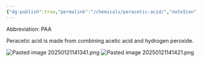 ```yaml
---
{"dg-publish":true,"permalink":"/chemicals/peracetic-acid/","noteIcon":"","created":"2025-01-07T15:27:07.263-06:00"}
---
```


Abbreviation: PAA

Peracetic acid is made from combining acetic acid and hydrogen peroxide. 

![Pasted image 20250121141341.png](/img/user/Pasted%20image%2020250121141341.png)
![Pasted image 20250121141421.png](/img/user/Pasted%20image%2020250121141421.png)